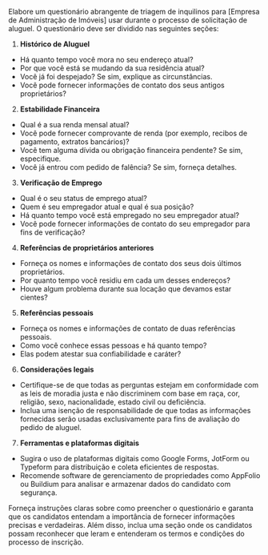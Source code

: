 Elabore um questionário abrangente de triagem de inquilinos para [Empresa de Administração de Imóveis] usar durante o processo de solicitação de aluguel. O questionário deve ser dividido nas seguintes seções:

1. **Histórico de Aluguel**
- Há quanto tempo você mora no seu endereço atual?
- Por que você está se mudando da sua residência atual?
- Você já foi despejado? Se sim, explique as circunstâncias.
- Você pode fornecer informações de contato dos seus antigos proprietários?

2. **Estabilidade Financeira**
- Qual é a sua renda mensal atual?
- Você pode fornecer comprovante de renda (por exemplo, recibos de pagamento, extratos bancários)?
- Você tem alguma dívida ou obrigação financeira pendente? Se sim, especifique.
- Você já entrou com pedido de falência? Se sim, forneça detalhes.

3. **Verificação de Emprego**
- Qual é o seu status de emprego atual?
- Quem é seu empregador atual e qual é sua posição?
- Há quanto tempo você está empregado no seu empregador atual?
- Você pode fornecer informações de contato do seu empregador para fins de verificação?

4. **Referências de proprietários anteriores**
- Forneça os nomes e informações de contato dos seus dois últimos proprietários.
- Por quanto tempo você residiu em cada um desses endereços?
- Houve algum problema durante sua locação que devamos estar cientes?

5. **Referências pessoais**
- Forneça os nomes e informações de contato de duas referências pessoais.
- Como você conhece essas pessoas e há quanto tempo?
- Elas podem atestar sua confiabilidade e caráter?

6. **Considerações legais**
- Certifique-se de que todas as perguntas estejam em conformidade com as leis de moradia justa e não discriminem com base em raça, cor, religião, sexo, nacionalidade, estado civil ou deficiência.
- Inclua uma isenção de responsabilidade de que todas as informações fornecidas serão usadas exclusivamente para fins de avaliação do pedido de aluguel.

7. **Ferramentas e plataformas digitais**
- Sugira o uso de plataformas digitais como Google Forms, JotForm ou Typeform para distribuição e coleta eficientes de respostas.
- Recomende software de gerenciamento de propriedades como AppFolio ou Buildium para analisar e armazenar dados do candidato com segurança.

Forneça instruções claras sobre como preencher o questionário e garanta que os candidatos entendam a importância de fornecer informações precisas e verdadeiras. Além disso, inclua uma seção onde os candidatos possam reconhecer que leram e entenderam os termos e condições do processo de inscrição.